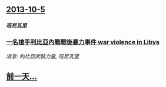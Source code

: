 ## [2013-10-5](/news/2013/10/5/index.md)

##### 班尼瓦里
### [ 一名槍手利比亞內戰戰後暴力事件 war violence in Libya](/news/2013/10/5/一名槍手利比亞內戰戰後暴力事件-war-violence-in-Libya.md)
_消息: 利比亞武裝力量, 班尼瓦里_

## [前一天...](/news/2013/10/4/index.md)

